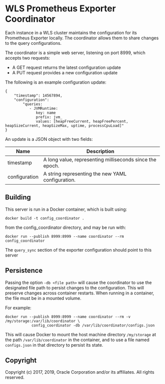 WLS Prometheus Exporter Coordinator
=====

Each instance in a WLS cluster maintains the configuration for its
Prometheus Exporter locally. The coordinator allows them to share
changes to the query configurations.

The coordinator is a simple web server, listening on port 8999, which accepts two requests:
- A GET request returns the latest configuration update
- A PUT request provides a new configuration update

The following is an example configuration update:
```
{
    "timestamp": 14567894,
    "configuration":
        "queries:
           - JVMRuntime:
              key: name
              prefix: jvm_
              values: [heapFreeCurrent, heapFreePercent, heapSizeCurrent, heapSizeMax, uptime, processCpuLoad]"
}
```
An update is a JSON object with two fields:

| Name | Description |
| --- | --- |
| timestamp | A long value, representing milliseconds since the epoch. |
| configuration | A string representing the new YAML configuration. |

## Building

This server is run in a Docker container, which is built using:

`docker build -t config_coordinator .`

from the config_coordinator directory, and may be run with:

`docker run --publish 8999:8999 --name coordinator --rm config_coordinator`

The `query_sync` section of the exporter configuration should point to this server

## Persistence

Passing the option `-db <file path>` will cause the coordinator to use the designated file path to persist changes
to the configuration. This will preserve changes across container restarts. When running in a container, the file
must be in a mounted volume.

For example:

```
docker run --publish 8999:8999 --name coordinator --rm -v /my/storage:/var/lib/coordinator \
            config_coordinator -db /var/lib/coordinator/configs.json
```

 This will cause Docker to mount the host machine directory `/my/storage` at the path `/var/lib/coordinator`
 in the container, and to use a file named `configs.json` in that directory to persist its state.

 ## Copyright

 Copyright (c) 2017, 2019, Oracle Corporation and/or its affiliates. All rights reserved.
